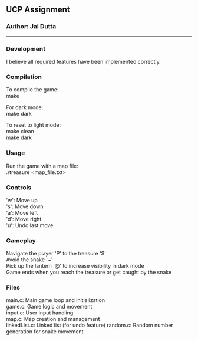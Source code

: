 
## UCP Assignment

### Author: Jai Dutta   


---

### Development  
I believe all required features have been implemented correctly.

### Compilation  
To compile the game:  
make  

For dark mode:  
make dark  

To reset to light mode:  
make clean  
make dark  

### Usage  
Run the game with a map file:  
./treasure <map_file.txt>  

### Controls  
'w': Move up  
's': Move down  
'a': Move left  
'd': Move right  
'u': Undo last move  

### Gameplay  
  
Navigate the player 'P' to the treasure '$'  
Avoid the snake '~'  
Pick up the lantern '@' to increase visibility in dark mode  
Game ends when you reach the treasure or get caught by the snake  

### Files  

main.c: Main game loop and initialization  
game.c: Game logic and movement  
input.c: User input handling  
map.c: Map creation and management  
linkedList.c: Linked list (for undo feature)
random.c: Random number generation for snake movement  
